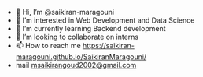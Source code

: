 - 👋 Hi, I’m @saikiran-maragouni
- 👀 I’m interested in Web Development and Data Science
- 🌱 I’m currently learning Backend development
- 💞️ I’m looking to collaborate on interns
- 📫 How to reach me https://saikiran-maragouni.github.io/SaikiranMaragouni/
- mail msaikirangoud2002@gmail.com

<!---
saikiran-maragouni/saikiran-maragouni is a ✨ special ✨ repository because its `README.md` (this file) appears on your GitHub profile.
You can click the Preview link to take a look at your changes.
--->
